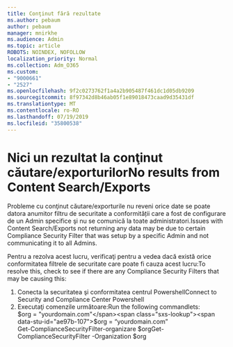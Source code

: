 ```yaml
---
title: Conţinut fără rezultate
ms.author: pebaum
author: pebaum
manager: mnirkhe
ms.audience: Admin
ms.topic: article
ROBOTS: NOINDEX, NOFOLLOW
localization_priority: Normal
ms.collection: Adm_O365
ms.custom:
- "9000661"
- "2527"
ms.openlocfilehash: 9f2c0273762f1a4a2b905487f461dc1d05db9209
ms.sourcegitcommit: 8f97342d8b46ab05f1e89018473caad9d35431df
ms.translationtype: MT
ms.contentlocale: ro-RO
ms.lasthandoff: 07/19/2019
ms.locfileid: "35800538"
---
```

# <a name="no-results-from-content-searchexports"></a><span data-ttu-id="ae97b-102">Nici un rezultat la conţinut căutare/exporturilor</span><span class="sxs-lookup"><span data-stu-id="ae97b-102">No results from Content Search/Exports</span></span>

<span data-ttu-id="ae97b-103">Probleme cu conţinut căutare/exporturile nu reveni orice date se poate datora anumitor filtru de securitate a conformității care a fost de configurare de un Admin specifice şi nu se comunică la toate administratori.</span><span class="sxs-lookup"><span data-stu-id="ae97b-103">Issues with Content Search/Exports not returning any data may be due to certain Compliance Security Filter that was setup by a specific Admin and not communicating it to all Admins.</span></span>

<span data-ttu-id="ae97b-104">Pentru a rezolva acest lucru, verificaţi pentru a vedea dacă există orice conformitatea filtrele de securitate care poate fi cauza acest lucru:</span><span class="sxs-lookup"><span data-stu-id="ae97b-104">To resolve this, check to see if there are any Compliance Security Filters that may be causing this:</span></span>
1. <span data-ttu-id="ae97b-105">Conecta la securitatea şi conformitatea centrul Powershell</span><span class="sxs-lookup"><span data-stu-id="ae97b-105">Connect to Security and Compliance Center Powershell</span></span>
2. <span data-ttu-id="ae97b-106">Executaţi comenzile următoare:</span><span class="sxs-lookup"><span data-stu-id="ae97b-106">Run the following commandlets:</span></span>
<br><span data-ttu-id="ae97b-107">$org = "yourdomain.com"</span><span class="sxs-lookup"><span data-stu-id="ae97b-107">$org = “yourdomain.com”</span></span>
<br><span data-ttu-id="ae97b-108">Get-ComplianceSecurityFilter-organizare $org</span><span class="sxs-lookup"><span data-stu-id="ae97b-108">Get-ComplianceSecurityFilter -Organization $org</span></span>